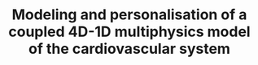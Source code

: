 ---
layout: event_page
title: "Modeling and personalisation of a coupled 4D-1D multiphysics model of the cardiovascular system"
speaker: "Federica Caforio"
standard_date: "10th June 2023"
time: "4:30pm"
where: "Room A204 – Povo1, Via Sommarive 5"
zoom_link: "https://unitn.zoom.us/j/86222344129"
zoom_meeting_id: "862 2234 4129"
zoom_passcode: "114701"
photo: 
description: "Image-based computational models of cardiac electromechanics (EM) are a powerful tool to understand the mechanisms underlying physiological and pathological conditions in cardiac function and to improve diagnosis and therapy planning. Challenges in cardiovascular modelling are associated with the intrinsic complexity of the cardiovascular system and the necessity to develop computational schemes that are robust and efficient. In particular, the bidirectional coupling of the circulatory system with the heart, which allows changes in the arterial system to adjust the pulsatile load on the heart, is a crucial aspect in the cardiac mechanical function. In this talk, we present a novel and robust strategy for coupling a 3D cardiac EM model with 1D arterial blood flow model. In particular, a personalised coupled 3D-1D model of the left ventricle and artery system is developed for the first time and employed in numerical benchmarks to illustrate the accuracy and robustness of our method. The physiological response of the coupled system to alterations in the arterial system affecting pulse wave propagation, such as aortic stiffening and aortic stenosis, is also studied.
In addition, model personalisation is crucial to enable the clinical translation of such models. To this aim, we also present the results of a variance-based sensitivity analysis for the new coupled 3D-1D model. The method under consideration is based on the employment of Gaussian process emulators to build surrogates for the coupled model and efficiently perform sensitivity analyses to characterise the relative importance of the model input parameters to the model output."
links: ""
---